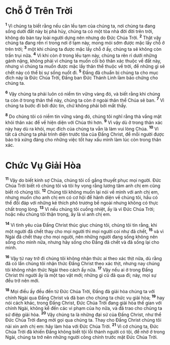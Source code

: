 # Chỗ Ở Trên Trời
<sup><b>1</b></sup> Vì chúng ta biết rằng nếu căn lều tạm của chúng ta, nơi chúng ta đang sống dưới đất này bị phá hủy, chúng ta có một tòa nhà đời đời trên trời, không do bàn tay loài người dựng nên nhưng do Ðức Chúa Trời. <sup><b>2</b></sup> Thật vậy chúng ta đang rên rỉ trong nơi ở tạm này, mong mỏi sớm được mặc lấy chỗ ở trên trời; <sup><b>3</b></sup> một khi chúng ta được mặc lấy chỗ ở ấy, chúng ta sẽ không còn trần trụi nữa. <sup><b>4</b></sup> Vì khi còn ở trong lều tạm này, chúng ta rên rỉ dưới những gánh nặng, không phải vì chúng ta muốn cổi bỏ thân xác thuộc về đất này, nhưng vì chúng ta muốn được mặc lấy thân thể thuộc về trời, để những gì sẽ chết này có thể bị sự sống nuốt đi. <sup><b>5</b></sup> Ðấng đã chuẩn bị chúng ta cho mục đích này là Ðức Chúa Trời, Ðấng ban Ðức Thánh Linh làm bảo chứng cho chúng ta.

<sup><b>6</b></sup> Vậy chúng ta phải luôn có niềm tin vững vàng đó, và biết rằng khi chúng ta còn ở trong thân thể này, chúng ta còn ở ngoài thân thể Chúa sẽ ban. <sup><b>7</b></sup> Vì chúng ta bước đi bởi đức tin, chứ không phải bởi mắt thấy.

<sup><b>8</b></sup> Do chúng tôi có niềm tin vững vàng đó, chúng tôi nghĩ rằng thà vắng mặt khỏi thân xác để về hiện diện với Chúa thì hơn. <sup><b>9</b></sup> Vì vậy dù ở trong thân xác này hay dù ra khỏi, mục đích của chúng ta vẫn là làm vui lòng Chúa. <sup><b>10</b></sup> Vì tất cả chúng ta phải trình diện trước tòa của Ðấng Christ, để mỗi người được báo trả xứng đáng cho những việc tốt hay xấu mình làm lúc còn trong thân xác.

# Chức Vụ Giải Hòa
<sup><b>11</b></sup> Vậy do biết kính sợ Chúa, chúng tôi cố gắng thuyết phục mọi người. Ðức Chúa Trời biết rõ chúng tôi và tôi hy vọng rằng lương tâm anh chị em cũng biết rõ chúng tôi. <sup><b>12</b></sup> Chúng tôi không muốn lại nói về mình với anh chị em, nhưng muốn cho anh chị em có cơ hội để hãnh diện về chúng tôi, hầu có thể đối đáp với những kẻ thích phô trương bề ngoài nhưng không có thực chất trong lòng. <sup><b>13</b></sup> Vì nếu chúng tôi cuồng nhiệt, ấy là vì Ðức Chúa Trời; hoặc nếu chúng tôi thận trọng, ấy là vì anh chị em.

<sup><b>14</b></sup> Vì tình yêu của Ðấng Christ thúc giục chúng tôi, chúng tôi tin rằng, khi một người đã chết thay cho mọi người thì mọi người coi như đã chết, <sup><b>15</b></sup> và vì Ngài đã chết thay cho mọi người, nên những người đang sống không nên sống cho mình nữa, nhưng hãy sống cho Ðấng đã chết và đã sống lại cho mình.

<sup><b>16</b></sup> Vậy từ nay trở đi chúng tôi không nhận thức ai theo xác thịt nữa, dù rằng đã có lần chúng tôi nhận thức Ðấng Christ theo xác thịt, nhưng nay chúng tôi không nhận thức Ngài theo cách ấy nữa. <sup><b>17</b></sup> Vậy nếu ai ở trong Ðấng Christ thì người ấy là một tạo vật mới; những gì cũ đã qua đi; này, mọi sự đều trở nên mới.

<sup><b>18</b></sup> Mọi điều ấy đều đến từ Ðức Chúa Trời, Ðấng đã giải hòa chúng ta với chính Ngài qua Ðấng Christ và đã ban cho chúng ta chức vụ giải hòa; <sup><b>19</b></sup> hay nói cách khác, trong Ðấng Christ, Ðức Chúa Trời đang giải hòa thế gian với chính Ngài, không kể đến các vi phạm của họ nữa, và đã trao cho chúng ta sứ điệp giải hòa. <sup><b>20</b></sup> Vậy chúng ta là những đại sứ của Ðấng Christ, như thể Ðức Chúa Trời đang mời gọi qua chúng ta. Thay cho Ðấng Christ chúng tôi nài xin anh chị em: hãy làm hòa với Ðức Chúa Trời. <sup><b>21</b></sup> Vì cớ chúng ta, Ðức Chúa Trời đã khiến Ðấng không biết tội lỗi thành người có tội, để nhờ ở trong Ngài, chúng ta trở nên những người công chính trước mặt Ðức Chúa Trời.

